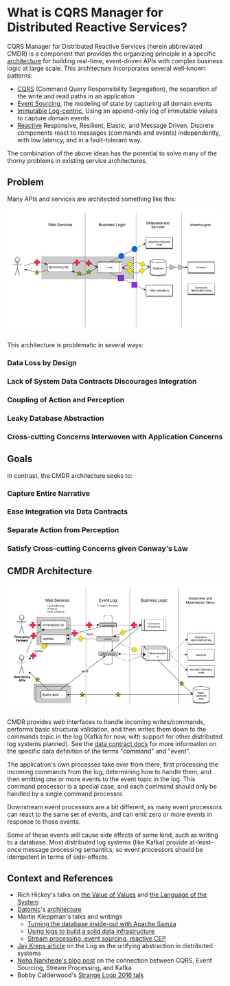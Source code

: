 # What is CQRS Manager for Distributed Reactive Services?

CQRS Manager for Distributed Reactive Services (herein abbreviated
CMDR) is a component that provides the organizing principle in a
specific [architecture](./architecture.png) for building real-time,
event-driven APIs with complex business logic at large scale.  This
architecture incorporates several well-known patterns:

* [CQRS](https://msdn.microsoft.com/en-us/library/dn568103.aspx)
  (Command Query Responsibility Segregation), the separation of the
  write and read paths in an application
* [Event Sourcing](https://msdn.microsoft.com/en-us/library/dn589792.aspx),
  the modeling of state by capturing all domain events
* [Immutable Log-centric](https://engineering.linkedin.com/distributed-systems/log-what-every-software-engineer-should-know-about-real-time-datas-unifying),
  Using an append-only log of immutable values to capture domain
  events
* [Reactive](http://www.reactivemanifesto.org/) Responsive, Resilient,
  Elastic, and Message Driven. Discrete components react to messages
  (commands and events) independently, with low latency, and in a
  fault-tolerant way.

The combination of the above ideas has the potential to solve many of
the thorny problems in existing service architectures.

## Problem

Many APIs and services are architected something like this:

![Problematic Architecture](./problematic.png)

This architecture is problematic in several ways:

### Data Loss by Design

### Lack of System Data Contracts Discourages Integration

### Coupling of Action and Perception

### Leaky Database Abstraction

### Cross-cutting Concerns Interwoven with Application Concerns

## Goals

In contrast, the CMDR architecture seeks to:

### Capture Entire Narrative

### Ease Integration via Data Contracts

### Separate Action from Perception

### Satisfy Cross-cutting Concerns given Conway's Law

## CMDR Architecture

![CMDR Architecture Diagram](./architecture.png)

CMDR provides web interfaces to handle incoming writes/commands,
performs basic structural validation, and then writes them down to the
commands topic in the log (Kafka for now, with support for other
distributed log systems planned).  See the
[data contract docs](./using.md) for more information on the specific
data definition of the terms "command" and "event".

The application's own processes take over from there, first processing
the incoming commands from the log, determining how to handle them,
and then emitting one or more events to the event topic in the log.
This command processor is a special case, and each command should only
be handled by a single command processor.

Downstream event processors are a bit different, as many event
processors can react to the same set of events, and can emit zero or
more events in response to those events.

Some of these events will cause side effects of some kind, such as
writing to a database.  Most distributed log systems (like Kafka)
provide at-least-once message processing semantics, so event
processors should be idempotent in terms of side-effects.

## Context and References

* Rich Hickey's talks on
  [the Value of Values](https://www.infoq.com/presentations/Value-Values)
  and
  [the Language of the System](https://www.youtube.com/watch?v=ROor6_NGIWU)
* [Datomic](http://www.datomic.com/)'s [architecture](http://docs.datomic.com/architecture.html)
* Martin Kleppman's talks and writings
  * [Turning the database inside-out with Apache Samza](http://www.confluent.io/blog/turning-the-database-inside-out-with-apache-samza/)
  * [Using logs to build a solid data infrastructure](http://www.confluent.io/blog/using-logs-to-build-a-solid-data-infrastructure-or-why-dual-writes-are-a-bad-idea/)
  * [Stream processing, event sourcing, reactive CEP](https://martin.kleppmann.com/2015/01/29/stream-processing-event-sourcing-reactive-cep.html)
* [Jay Kreps article](https://engineering.linkedin.com/distributed-systems/log-what-every-software-engineer-should-know-about-real-time-datas-unifying)
  on the Log as the unifying abstraction in distributed systems
* [Neha Narkhede's blog post](http://www.confluent.io/blog/event-sourcing-cqrs-stream-processing-apache-kafka-whats-connection/)
  on the connection between CQRS, Event Sourcing, Stream Processing,
  and Kafka
* Bobby Calderwood's [Strange Loop 2016 talk](https://speakerdeck.com/bobbycalderwood/commander-better-distributed-applications-through-cqrs-event-sourcing-and-immutable-logs)
